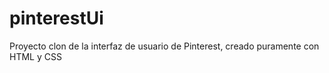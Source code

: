 # pinterestUi
Proyecto clon de la interfaz de usuario de Pinterest, creado puramente con HTML y CSS
